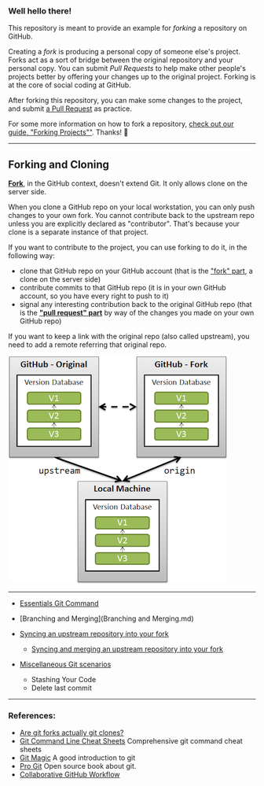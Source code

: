 ### Well hello there!

This repository is meant to provide an example for *forking* a repository on GitHub.

Creating a *fork* is producing a personal copy of someone else's project. Forks act as a sort of bridge between the original repository and your personal copy. You can submit *Pull Requests* to help make other people's projects better by offering your changes up to the original project. Forking is at the core of social coding at GitHub.

After forking this repository, you can make some changes to the project, and submit [a Pull Request](https://github.com/octocat/Spoon-Knife/pulls) as practice.

For some more information on how to fork a repository, [check out our guide, "Forking Projects""](http://guides.github.com/overviews/forking/). Thanks! :sparkling_heart:

---
## Forking and Cloning

__[Fork](https://help.github.com/articles/fork-a-repo)__, in the GitHub context, doesn't extend Git.
It only allows clone on the server side.

When you clone a GitHub repo on your local workstation, you can only push changes to your own fork. You cannot contribute back to the upstream repo unless you are explicitly declared as "contributor". That's because your clone is a separate instance of that project. 

If you want to contribute to the project, you can use forking to do it, in the following way:
* clone that GitHub repo on your GitHub account (that is the ["fork" part](https://help.github.com/articles/fork-a-repo), a clone on the server side)
* contribute commits to that GitHub repo (it is in your own GitHub account, so you have every right to push to it)
* signal any interesting contribution back to the original GitHub repo (that is the __["pull request" part](https://help.github.com/articles/using-pull-requests)__ by way of the changes you made on your own GitHub repo)

If you want to keep a link with the original repo (also called upstream), you need to add a remote referring that original repo.

![fork and upstream](content/img/cEJjT.png)

---

* [Essentials Git Command](Essentials_Git_Commands.md)

* [Branching and Merging](Branching and Merging.md)

* [Syncing an upstream repository into your fork](Syncing_Upstream.md)
  * [Syncing and merging an upstream repository into your fork](Syncing_Upstream.md#syncing-and-merging-an-upstream-repository-into-your-fork)

* [Miscellaneous Git scenarios](Miscellaneous_Git_Scenarios.md)
  * Stashing Your Code
  * Delete last commit

---

### References:
* [Are git forks actually git clones?](https://stackoverflow.com/questions/6286571/are-git-forks-actually-git-clones)
* [Git Command Line Cheat Sheets](http://cheat.errtheblog.com/s/git) Comprehensive git command cheat sheets
* [Git Magic](http://www-cs-students.stanford.edu/~blynn/gitmagic/index.html) A good introduction to git
* [Pro Git](https://www.git-scm.com/book/en/v2It) Open source book about git.
* [Collaborative GitHub Workflow](http://www.eqqon.com/index.php/Collaborative_Github_Workflow)

